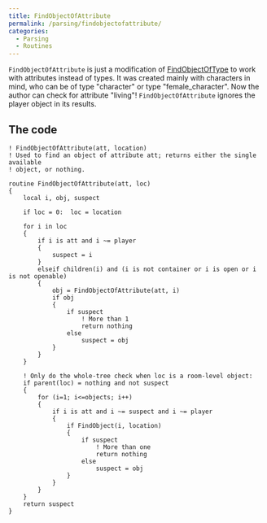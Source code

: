 ```yaml
---
title: FindObjectOfAttribute
permalink: /parsing/findobjectofattribute/
categories: 
  - Parsing
  - Routines
---
```


`FindObjectOfAttribute` is just a modification of
[FindObjectOfType](FindObjectOfType) to work with attributes
instead of types. It was created mainly with characters in mind, who can
be of type "character" or type "female_character". Now the author can
check for attribute "living"! `FindObjectOfAttribute` ignores the player
object in its results.

## The code

    ! FindObjectOfAttribute(att, location)
    ! Used to find an object of attribute att; returns either the single available
    ! object, or nothing.

    routine FindObjectOfAttribute(att, loc)
    {
        local i, obj, suspect

        if loc = 0:  loc = location

        for i in loc
        {
            if i is att and i ~= player
            {
                suspect = i
            }
            elseif children(i) and (i is not container or i is open or i is not openable)
            {
                obj = FindObjectOfAttribute(att, i)
                if obj
                {
                    if suspect
                        ! More than 1
                        return nothing
                    else
                        suspect = obj
                }
            }
        }

        ! Only do the whole-tree check when loc is a room-level object:
        if parent(loc) = nothing and not suspect
        {
            for (i=1; i<=objects; i++)
            {
                if i is att and i ~= suspect and i ~= player
                {
                    if FindObject(i, location)
                    {
                        if suspect
                            ! More than one
                            return nothing
                        else
                            suspect = obj
                    }
                }
            }
        }
        return suspect
    }
